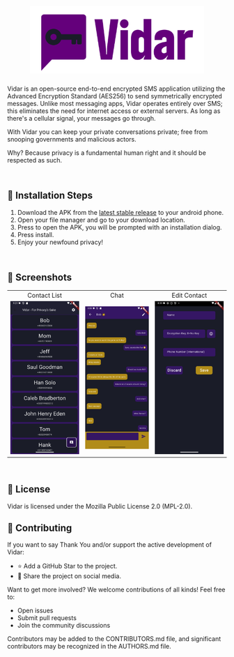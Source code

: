 <h1 align="center"><img src="https://github.com/DrSolidDevil/Vidar/blob/5e33c19f4a9d61d294e678f68249639c5fc8a1d9/branding/logo/vidar_logo_text.svg" width=400></h1>

Vidar is an open-source end-to-end encrypted SMS application utilizing the Advanced Encryption Standard (AES256) to send symmetrically encrypted messages. 
Unlike most messaging apps, Vidar operates entirely over SMS; this eliminates the need for internet access or external servers. As long as there's a cellular signal, your messages go through.

With Vidar you can keep your private conversations private; free from snooping governments and malicious actors.

Why? Because privacy is a fundamental human right and it should be respected as such.

<br>

## 🚀 Installation Steps
1. Download the APK from the [latest stable release](https://github.com/DrSolidDevil/Vidar/releases) to your android phone.
2. Open your file manager and go to your download location.
3. Press to open the APK, you will be prompted with an installation dialog.
4. Press install.
5. Enjoy your newfound privacy!

<br>

## 📸 Screenshots
<table>
  <tr>
    <td align="center">Contact List</td>
     <td align="center">Chat</td>
     <td align="center">Edit Contact</td>
  </tr>
  <tr>
    <td><img src="https://github.com/DrSolidDevil/Vidar/blob/110b2e2611224218c3e3028205e279d0c7dffbd4/screenshots/contact_list.png" width=270></td>
    <td><img src="https://github.com/DrSolidDevil/Vidar/blob/110b2e2611224218c3e3028205e279d0c7dffbd4/screenshots/chat_bob.png" width=270></td>
    <td><img src="https://github.com/DrSolidDevil/Vidar/blob/110b2e2611224218c3e3028205e279d0c7dffbd4/screenshots/edit_contact.png" width=270></td>
  </tr>
 </table>

<br>

## 📜 License
Vidar is licensed under the Mozilla Public License 2.0 (MPL-2.0).

## 🤝 Contributing
If you want to say Thank You and/or support the active development of Vidar:
* ⭐ Add a GitHub Star to the project.
* 📢 Share the project on social media.

Want to get more involved? We welcome contributions of all kinds! Feel free to:
* Open issues
* Submit pull requests
* Join the community discussions

Contributors may be added to the CONTRIBUTORS.md file, and significant contributors may be recognized in the AUTHORS.md file.
